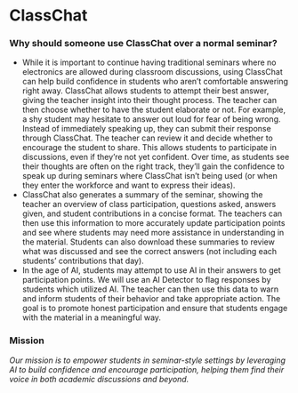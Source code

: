 # ClassChat

### Why should someone use ClassChat over a normal seminar?
- While it is important to continue having traditional seminars where no electronics are allowed during classroom discussions, using ClassChat can help build confidence in students who aren’t comfortable answering right away. ClassChat allows students to attempt their best answer, giving the teacher insight into their thought process. The teacher can then choose whether to have the student elaborate or not. For example, a shy student may hesitate to answer out loud for fear of being wrong. Instead of immediately speaking up, they can submit their response through ClassChat. The teacher can review it and decide whether to encourage the student to share. This allows students to participate in discussions, even if they’re not yet confident. Over time, as students see their thoughts are often on the right track, they’ll gain the confidence to speak up during seminars where ClassChat isn’t being used (or when they enter the workforce and want to express their ideas). 
- ClassChat also generates a summary of the seminar, showing the teacher an overview of class participation, questions asked, answers given, and student contributions in a concise format. The teachers can then use this information to more accurately update participation points and see where students may need more assistance in understanding in the material. Students can also download these summaries to review what was discussed and see the correct answers (not including each students’ contributions that day).
- In the age of AI, students may attempt to use AI in their answers to get participation points. We will use an AI Detector to flag responses by students which utilized AI. The teacher can then use this data to warn and inform students of their behavior and take appropriate action. The goal is to promote honest participation and ensure that students engage with the material in a meaningful way.

### Mission
*Our mission is to empower students in seminar-style settings by leveraging AI to build confidence and encourage participation, helping them find their voice in both academic discussions and beyond.*
